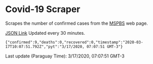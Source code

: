 # Covid-19 Scraper

Scrapes the number of confirmed cases from the [MSPBS](https://www.mspbs.gov.py/covid-19.php) web page.

[JSON Link](https://jmayalag.github.io/covid19-scrape/cases.json)
Updated every 30 minutes.
```
{"confirmed":9,"deaths":0,"recovered":0,"timestamp":"2020-03-17T10:07:51.792Z","pyt":"3/17/2020, 07:07:51 GMT-3"}
```
Last update (Paraguay Time): 3/17/2020, 07:07:51 GMT-3